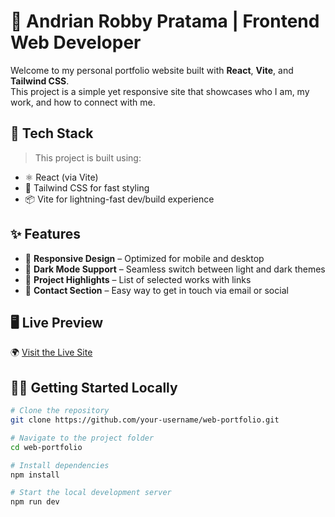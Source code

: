 # 🌟 Andrian Robby Pratama | Frontend Web Developer

Welcome to my personal portfolio website built with **React**, **Vite**, and **Tailwind CSS**.  
This project is a simple yet responsive site that showcases who I am, my work, and how to connect with me.

## 🚀 Tech Stack

> This project is built using:
- ⚛️ React (via Vite)
- 💨 Tailwind CSS for fast styling
- 📦 Vite for lightning-fast dev/build experience

## ✨ Features

- 📱 **Responsive Design** – Optimized for mobile and desktop
- 🌙 **Dark Mode Support** – Seamless switch between light and dark themes
- 💼 **Project Highlights** – List of selected works with links
- 📇 **Contact Section** – Easy way to get in touch via email or social

## 🖥️ Live Preview

🌍 [Visit the Live Site](https://robbiand.github.io/profile/)

## 🧑‍💻 Getting Started Locally

```bash
# Clone the repository
git clone https://github.com/your-username/web-portfolio.git

# Navigate to the project folder
cd web-portfolio

# Install dependencies
npm install

# Start the local development server
npm run dev
